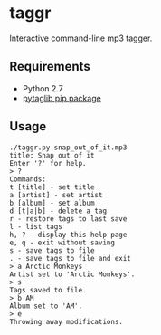 # taggr

Interactive command-line mp3 tagger.

## Requirements

- Python 2.7
- [pytaglib pip package](https://pypi.python.org/pypi/pytaglib)

## Usage

```
./taggr.py snap_out_of_it.mp3
title: Snap out of it
Enter '?' for help.
> ?
Commands:
t [title] - set title
a [artist] - set artist
b [album] - set album
d [t|a|b] - delete a tag
r - restore tags to last save
l - list tags
h, ? - display this help page
e, q - exit without saving
s - save tags to file
. - save tags to file and exit
> a Arctic Monkeys
Artist set to 'Arctic Monkeys'.
> s
Tags saved to file.
> b AM
Album set to 'AM'.
> e
Throwing away modifications.
```
